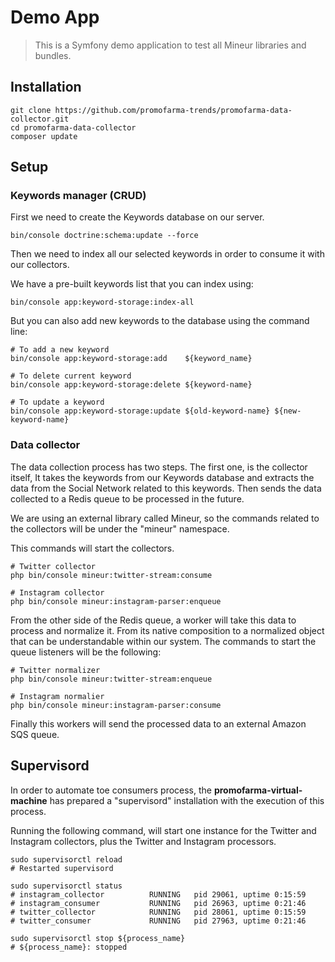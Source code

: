 Demo App
===================
> This is a Symfony demo application to test all Mineur libraries and bundles.

## Installation
```shell
git clone https://github.com/promofarma-trends/promofarma-data-collector.git
cd promofarma-data-collector
composer update
```

## Setup

### Keywords manager (CRUD)
First we need to create the Keywords database on our server.
```shell
bin/console doctrine:schema:update --force
```
Then we need to index all our selected keywords in order to consume
it with our collectors.

We have a pre-built keywords list that you can index using:
```shell
bin/console app:keyword-storage:index-all   
```

But you can also add new keywords to the database using the 
command line:
```shell
# To add a new keyword
bin/console app:keyword-storage:add    ${keyword_name}

# To delete current keyword
bin/console app:keyword-storage:delete ${keyword-name}

# To update a keyword
bin/console app:keyword-storage:update ${old-keyword-name} ${new-keyword-name}
```

### Data collector
The data collection process has two steps. The first one, is the collector itself,
It takes the keywords from our Keywords database and extracts the data from the 
Social Network  related to this keywords. Then sends the data collected to a 
Redis queue to be processed in the future.

We are using an external library called Mineur, so the commands related to the
collectors will be under the "mineur" namespace. 

This commands will start the collectors.
```shell
# Twitter collector
php bin/console mineur:twitter-stream:consume

# Instagram collector
php bin/console mineur:instagram-parser:enqueue
```

From the other side of the Redis queue, a worker will take this data to 
process and normalize it. From its native composition to a normalized 
object that can be understandable within our system. 
The commands to start the queue listeners will be the following:
```shell
# Twitter normalizer
php bin/console mineur:twitter-stream:enqueue

# Instagram normalier
php bin/console mineur:instagram-parser:consume
```

Finally this workers will send the processed data to an external Amazon SQS queue.


## Supervisord
In order to automate toe consumers process, the **promofarma-virtual-machine**
has prepared a "supervisord" installation with the execution of this process.

Running the following command, will start one instance for the Twitter and Instagram 
collectors, plus the Twitter and Instagram processors.

```shell
sudo supervisorctl reload
# Restarted supervisord

sudo supervisorctl status
# instagram_collector          RUNNING   pid 29061, uptime 0:15:59
# instagram_consumer           RUNNING   pid 26963, uptime 0:21:46
# twitter_collector            RUNNING   pid 28061, uptime 0:15:59
# twitter_consumer             RUNNING   pid 27963, uptime 0:21:46

sudo supervisorctl stop ${process_name}
# ${process_name}: stopped
```